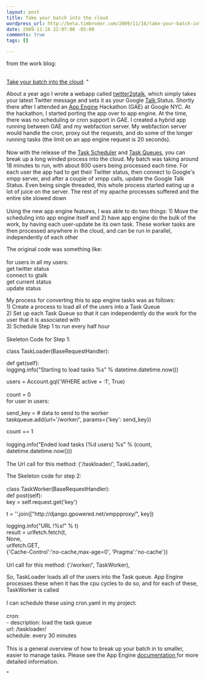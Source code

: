 ```yaml
--- 
layout: post
title: Take your batch into the cloud
wordpress_url: http://beta.timbroder.com/2009/11/16/take-your-batch-into-the-cloud/
date: 2009-11-16 22:07:00 -05:00
comments: true
tags: []

---
```

from the work blog:<br /><br />

<a href="http://www.alexanderinteractive.com/blog/2009/11/take-your-batch-into-the-cloud.html">Take your batch into the cloud</a>: "<p>About a year ago I wrote a webapp called <a href="http://twitter2gtalk.appspot.com">twitter2gtalk</a>, which simply takes your latest Twitter message and sets it as your Google <a href="http://www.google.com/talk/">Talk </a>Status.  Shortly there after I attended an <a href="http://code.google.com/appengine/">App Engine</a> Hackathon (GAE) at Google NYC.  At the hackathon, I started porting the app over to app engine.  At the time, there was no scheduling or cron support in GAE.  I created a hybrid app running between GAE and my webfaction server.  My webfaction server would handle the cron, proxy out the requests, and do some of the longer running tasks (the limit on an app engine request is 20 seconds).<br />
 <br />
Now with the release of the <a href="http://code.google.com/appengine/docs/python/config/cron.html">Task Scheduler</a> and <a href="http://code.google.com/appengine/docs/python/taskqueue/">Task Queues</a>, you can break up a long winded process into the cloud.  My batch was taking around 18 minutes to run, with about 800 users being processed each time.  For each user the app had to get their Twitter status, then connect to Google's xmpp server, and after a couple of xmpp calls, update the Google Talk Status.  Even being single threaded, this whole process started eating up a lot of juice on the server.  The rest of my apache processes suffered and the entire site slowed down<br />
 <br />
Using the new app engine features, I was able to do two things: 1) Move the scheduling into app engine itself and 2) have app engine do the bulk of the work, by having each user-update be its own task.  These worker tasks are then processed anywhere in the cloud, and can be run in parallel, independently of each other</p>

<p>The original code was something like:<br />
     <br />
for users in all my users:<br />
        get twitter status<br />
        connect to gtalk<br />
        get current status<br />
        update status</p>

<p> My process for converting this to app engine tasks was as follows:<br />
1) Create a process to load all of the users into a Task Queue<br />
2) Set up each Task Queue so that it can independently do the work for the user that it is associated with<br />
3) Schedule Step 1 to run every half hour<br />
 <br />
Skeleton Code for Step 1:</p>

<p>class TaskLoader(BaseRequestHandler):  </p>

<p>def get(self):  <br />
logging.info(&quot;Starting to load tasks %s&quot; % datetime.datetime.now())  </p>

<p>users = Account.gql(&#39;WHERE active = :1&#39;, True)  <br />
 <br />
count = 0  <br />
for user in users:  </p>

<p>send_key = # data to send to the worker  <br />
taskqueue.add(url=&#39;/worker/&#39;, params={&#39;key&#39;: send_key})  </p>

<p>count += 1  <br />
         <br />
logging.info(&quot;Ended load tasks (%d users) %s&quot; % (count, datetime.datetime.now()))<br />
 <br />
The Url call for this method: ('/taskloader/', TaskLoader),</p>

<p>The Skeleton code for step 2:<br />
 <br />
class TaskWorker(BaseRequestHandler):  <br />
    def post(self):  <br />
        key = self.request.get(&#39;key&#39;)  </p>

<p>        t = &#39;&#39;.join([&quot;http://django.gpowered.net/xmppproxy/&quot;, key])  </p>

<p>        logging.info(&quot;URL !%s!&quot; % t)  <br />
        result = urlfetch.fetch(t,  <br />
                                None,  <br />
                                urlfetch.GET,  <br />
                                {&#39;Cache-Control&#39;:&#39;no-cache,max-age=0&#39;, &#39;Pragma&#39;:&#39;no-cache&#39;})   <br />
 <br />
Url call for this method: ('/worker/', TaskWorker),</p>

<p>So, TaskLoader loads all of the users into the Task queue.  App Engine processes these when it has the cpu cycles to do so, and for each of these, TaskWorker is called<br />
 <br />
I can schedule these using cron.yaml in my project:<br />
 <br />
cron:  <br />
- description: load the task queue  <br />
url: /taskloader/  <br />
schedule: every 30 minutes<br />
 <br />
This is a general overview of how to break up your batch in to smaller, easier to manage tasks.  Please see the App Engine <a href="http://code.google.com/appengine/docs/python/overview.html">documentation </a>for more detailed information.</p>"
